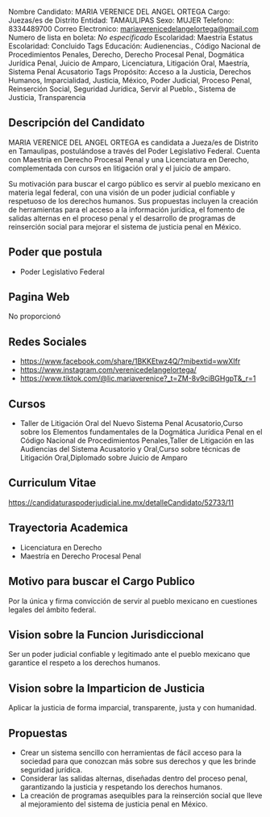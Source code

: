Nombre Candidato: MARIA VERENICE DEL ANGEL ORTEGA
Cargo: Juezas/es de Distrito
Entidad: TAMAULIPAS
Sexo: MUJER
Telefono: 8334489700
Correo Electronico: mariaverenicedelangelortega@gmail.com
Numero de lista en boleta: *No especificado*
Escolaridad: Maestría
Estatus Escolaridad: Concluido
Tags Educación: Audienencias., Código Nacional de Procedimientos Penales, Derecho, Derecho Procesal Penal, Dogmática Jurídica Penal, Juicio de Amparo, Licenciatura, Litigación Oral, Maestría, Sistema Penal Acusatorio
Tags Propósito: Acceso a la Justicia, Derechos Humanos, Imparcialidad, Justicia, México, Poder Judicial, Proceso Penal, Reinserción Social, Seguridad Jurídica, Servir al Pueblo., Sistema de Justicia, Transparencia


## Descripción del Candidato 

MARIA VERENICE DEL ANGEL ORTEGA es candidata a Jueza/es de Distrito en Tamaulipas, postulándose a través del Poder Legislativo Federal. Cuenta con Maestría en Derecho Procesal Penal y una Licenciatura en Derecho, complementada con cursos en litigación oral y el juicio de amparo.

Su motivación para buscar el cargo público es servir al pueblo mexicano en materia legal federal, con una visión de un poder judicial confiable y respetuoso de los derechos humanos. Sus propuestas incluyen la creación de herramientas para el acceso a la información jurídica, el fomento de salidas alternas en el proceso penal y el desarrollo de programas de reinserción social para mejorar el sistema de justicia penal en México.


## Poder que postula

- Poder Legislativo Federal


## Pagina Web

No proporcionó


## Redes Sociales

- https://www.facebook.com/share/1BKKEtwz4Q/?mibextid=wwXIfr
- https://www.instagram.com/verenicedelangelortega/
- https://www.tiktok.com/@lic.mariaverenice?_t=ZM-8v9ciBGHgpT&_r=1


## Cursos

- Taller de Litigación Oral del Nuevo Sistema Penal Acusatorio,Curso sobre los Elementos fundamentales de la Dogmática Jurídica Penal en el Código Nacional de Procedimientos Penales,Taller de Litigación en las Audiencias del Sistema Acusatorio y Oral,Curso sobre técnicas de Litigación Oral,Diplomado sobre Juicio de Amparo


## Curriculum Vitae

https://candidaturaspoderjudicial.ine.mx/detalleCandidato/52733/11


## Trayectoria Academica

- Licenciatura en Derecho
- Maestría en Derecho Procesal Penal


## Motivo para buscar el Cargo Publico

Por la única y firma convicción de servir al pueblo mexicano en cuestiones legales del ámbito federal.


## Vision sobre la Funcion Jurisdiccional

Ser un poder judicial confiable y legitimado ante el pueblo mexicano que garantice el respeto a los derechos humanos.


## Vision sobre la Imparticion de Justicia

Aplicar la justicia de forma imparcial, transparente, justa y con humanidad.


## Propuestas

- Crear un sistema sencillo con herramientas de fácil acceso para la sociedad para que conozcan más sobre sus derechos y que les brinde seguridad jurídica.
- Considerar las salidas alternas, diseñadas dentro del proceso penal, garantizando la justicia y respetando los derechos humanos.
- La creación de programas asequibles para la reinserción social que lleve al mejoramiento del sistema de justicia penal en México.


